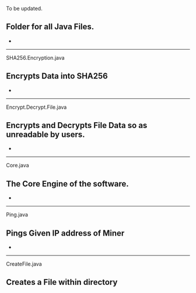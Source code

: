To be updated.

Folder for all Java Files.
--------------------------
*
--------------------------
SHA256.Encryption.java

Encrypts Data into SHA256
--------------------------
*
--------------------------
Encrypt.Decrypt.File.java

Encrypts and Decrypts File Data so as unreadable by users.
--------------------------
*
--------------------------
Core.java

The Core Engine of the software.
--------------------------
*
--------------------------
Ping.java

Pings Given IP address of Miner
--------------------------
*
--------------------------
CreateFile.java

Creates a File within directory
--------------------------
